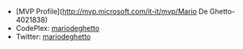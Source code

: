 - [MVP Profile](http://mvp.microsoft.com/it-it/mvp/Mario De Ghetto-4021838)
- CodePlex: [mariodeghetto](https://www.codeplex.com/site/users/view/mariodeghetto)
- Twitter: [mariodeghetto](https://twitter.com/mariodeghetto)
